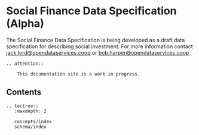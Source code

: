 Social Finance Data Specification (Alpha)
==============================

The Social Finance Data Specification is being developed as a draft data specification for describing social investment. For more information contact jack.lord@opendataservices.coop or bob.harper@opendataservices.coop

```eval_rst
.. attention:: 

    This documentation site is a work in progress.
```


## Contents

```eval_rst
.. toctree::
   :maxdepth: 2

   concepts/index
   schema/index

```
